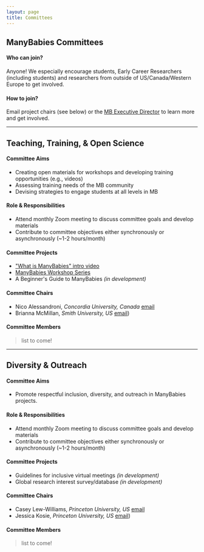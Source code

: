 ```yaml
---
layout: page
title: Committees
---
```


## ManyBabies Committees

#### Who can join? 
Anyone! We especially encourage students, Early Career Researchers (including students) and researchers from outside of US/Canada/Western Europe to get involved.

#### How to join?
Email project chairs (see below) or the [MB Executive Director](mailto:contact@manybabies.org) to learn more and get involved. 

***

## Teaching, Training, & Open Science

#### Committee Aims
* Creating open materials for workshops and developing training opportunities (e.g., videos)
* Assessing training needs of the MB community
* Devising strategies to engage students at all levels in MB

#### Role & Responsibilities
* Attend monthly Zoom meeting to discuss committee goals and develop materials
* Contribute to committee objectives either synchronously or asynchronously (~1-2 hours/month)

#### Committee Projects
* ["What is ManyBabies" intro video](https://www.youtube.com/watch?v=EnI5sIZiwJE)
* [ManyBabies Workshop Series](https://www.youtube.com/playlist?list=PLynqjZusW6nv30QKSo-I4CrI7Xsm2ph1D)
* A Beginner's Guide to ManyBabies *(in development)*

#### Committee Chairs
* Nico Alessandroni, *Concordia University, Canada* [email](mailto:nicolas.alessandroni@concordia.ca)
* Brianna McMillan, *Smith University, US* [email](mailto:bmcmillan@smith.edu))

#### Committee Members
> list to come!


***

## Diversity & Outreach

#### Committee Aims
* Promote respectful inclusion, diversity, and outreach in ManyBabies projects.

#### Role & Responsibilities
* Attend monthly Zoom meeting to discuss committee goals and develop materials
* Contribute to committee objectives either synchronously or asynchronously (~1-2 hours/month)

#### Committee Projects
* Guidelines for inclusive virtual meetings *(in development)*
* Global research interest survey/database *(in development)*

#### Committee Chairs
* Casey Lew-Williams, *Princeton University, US* [email](mailto:caseylw@princeton.edu)
* Jessica Kosie, *Princeton University, US* [email](mailto:jkosie@princeton.edu))

#### Committee Members
> list to come!


